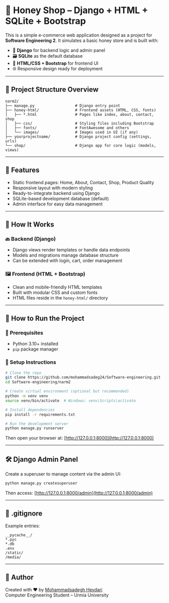 
# 🍯 Honey Shop – Django + HTML + SQLite + Bootstrap

This is a simple e-commerce web application designed as a project for **Software Engineering 2**. It simulates a basic honey store and is built with:

- 🐍 **Django** for backend logic and admin panel
- 🗃️ **SQLite** as the default database
- 🎨 **HTML/CSS + Bootstrap** for frontend UI
- 🌐 Responsive design ready for deployment

---

## 📁 Project Structure Overview

```
narm2/
├── manage.py                  # Django entry point
├── honey-html/                # Frontend assets (HTML, CSS, fonts)
│   ├── *.html                 # Pages like index, about, contact, shop
│   ├── css/                   # Styling files including Bootstrap
│   ├── fonts/                 # FontAwesome and others
│   └── images/                # Images used in UI (if any)
├── yourprojectname/           # Django project config (settings, urls)
└── shop/                      # Django app for core logic (models, views)
```

---

## 🚀 Features

- Static frontend pages: Home, About, Contact, Shop, Product Quality
- Responsive layout with modern styling
- Ready-to-integrate backend using Django
- SQLite-based development database (default)
- Admin interface for easy data management

---

## 🧠 How It Works

### 🔙 Backend (Django)
- Django views render templates or handle data endpoints
- Models and migrations manage database structure
- Can be extended with login, cart, order management

### 🖼️ Frontend (HTML + Bootstrap)
- Clean and mobile-friendly HTML templates
- Built with modular CSS and custom fonts
- HTML files reside in the `honey-html/` directory

---

## 🔧 How to Run the Project

### 🔹 Prerequisites
- Python 3.10+ installed
- `pip` package manager

### 🔹 Setup Instructions

```bash
# Clone the repo
git clone https://github.com/mohammadsadeg24/Software-engineering.git
cd Software-engineering/narm2

# Create virtual environment (optional but recommended)
python -m venv venv
source venv/bin/activate  # Windows: venv\Scripts\activate

# Install dependencies
pip install -r requirements.txt

# Run the development server
python manage.py runserver
```

Then open your browser at: [http://127.0.0.1:8000](http://127.0.0.1:8000)

---

## 🛠 Django Admin Panel

Create a superuser to manage content via the admin UI:

```bash
python manage.py createsuperuser
```

Then access: [http://127.0.0.1:8000/admin](http://127.0.0.1:8000/admin)

---

## 📄 .gitignore

Example entries:

```
__pycache__/
*.pyc
*.db
.env
/static/
/media/
```

---

## 🙌 Author

Created with ❤️ by [Mohammadsadegh Heydari](https://github.com/mohammadsadeg24)  
Computer Engineering Student – Urmia University
